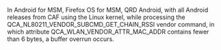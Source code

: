 In Android for MSM, Firefox OS for MSM, QRD Android, with all Android releases from CAF using the Linux kernel, while processing the QCA_NL80211_VENDOR_SUBCMD_GET_CHAIN_RSSI vendor command, in which attribute QCA_WLAN_VENDOR_ATTR_MAC_ADDR contains fewer than 6 bytes, a buffer overrun occurs.